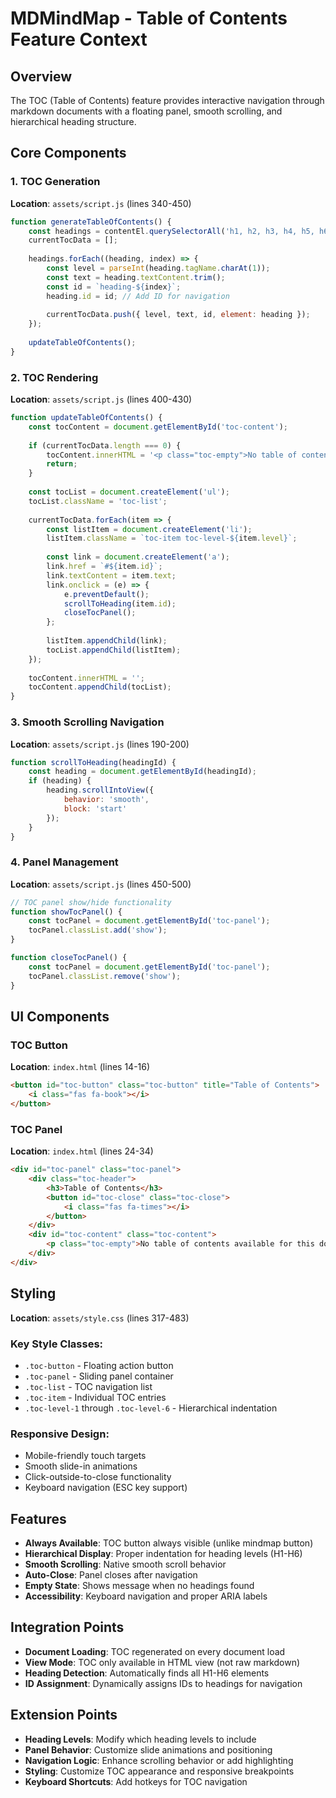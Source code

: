 # MDMindMap - Table of Contents Feature Context

## Overview

The TOC (Table of Contents) feature provides interactive navigation through markdown documents with a floating panel, smooth scrolling, and hierarchical heading structure.

## Core Components

### 1. TOC Generation
**Location**: `assets/script.js` (lines 340-450)
```javascript
function generateTableOfContents() {
    const headings = contentEl.querySelectorAll('h1, h2, h3, h4, h5, h6');
    currentTocData = [];
    
    headings.forEach((heading, index) => {
        const level = parseInt(heading.tagName.charAt(1));
        const text = heading.textContent.trim();
        const id = `heading-${index}`;
        heading.id = id; // Add ID for navigation
        
        currentTocData.push({ level, text, id, element: heading });
    });
    
    updateTableOfContents();
}
```

### 2. TOC Rendering
**Location**: `assets/script.js` (lines 400-430)
```javascript
function updateTableOfContents() {
    const tocContent = document.getElementById('toc-content');
    
    if (currentTocData.length === 0) {
        tocContent.innerHTML = '<p class="toc-empty">No table of contents available for this document.</p>';
        return;
    }
    
    const tocList = document.createElement('ul');
    tocList.className = 'toc-list';
    
    currentTocData.forEach(item => {
        const listItem = document.createElement('li');
        listItem.className = `toc-item toc-level-${item.level}`;
        
        const link = document.createElement('a');
        link.href = `#${item.id}`;
        link.textContent = item.text;
        link.onclick = (e) => {
            e.preventDefault();
            scrollToHeading(item.id);
            closeTocPanel();
        };
        
        listItem.appendChild(link);
        tocList.appendChild(listItem);
    });
    
    tocContent.innerHTML = '';
    tocContent.appendChild(tocList);
}
```

### 3. Smooth Scrolling Navigation
**Location**: `assets/script.js` (lines 190-200)
```javascript
function scrollToHeading(headingId) {
    const heading = document.getElementById(headingId);
    if (heading) {
        heading.scrollIntoView({ 
            behavior: 'smooth', 
            block: 'start' 
        });
    }
}
```

### 4. Panel Management
**Location**: `assets/script.js` (lines 450-500)
```javascript
// TOC panel show/hide functionality
function showTocPanel() {
    const tocPanel = document.getElementById('toc-panel');
    tocPanel.classList.add('show');
}

function closeTocPanel() {
    const tocPanel = document.getElementById('toc-panel');
    tocPanel.classList.remove('show');
}
```

## UI Components

### TOC Button
**Location**: `index.html` (lines 14-16)
```html
<button id="toc-button" class="toc-button" title="Table of Contents">
    <i class="fas fa-book"></i>
</button>
```

### TOC Panel
**Location**: `index.html` (lines 24-34)
```html
<div id="toc-panel" class="toc-panel">
    <div class="toc-header">
        <h3>Table of Contents</h3>
        <button id="toc-close" class="toc-close">
            <i class="fas fa-times"></i>
        </button>
    </div>
    <div id="toc-content" class="toc-content">
        <p class="toc-empty">No table of contents available for this document.</p>
    </div>
</div>
```

## Styling

**Location**: `assets/style.css` (lines 317-483)

### Key Style Classes:
- `.toc-button` - Floating action button
- `.toc-panel` - Sliding panel container
- `.toc-list` - TOC navigation list
- `.toc-item` - Individual TOC entries
- `.toc-level-1` through `.toc-level-6` - Hierarchical indentation

### Responsive Design:
- Mobile-friendly touch targets
- Smooth slide-in animations
- Click-outside-to-close functionality
- Keyboard navigation (ESC key support)

## Features

- **Always Available**: TOC button always visible (unlike mindmap button)
- **Hierarchical Display**: Proper indentation for heading levels (H1-H6)
- **Smooth Scrolling**: Native smooth scroll behavior
- **Auto-Close**: Panel closes after navigation
- **Empty State**: Shows message when no headings found
- **Accessibility**: Keyboard navigation and proper ARIA labels

## Integration Points

- **Document Loading**: TOC regenerated on every document load
- **View Mode**: TOC only available in HTML view (not raw markdown)
- **Heading Detection**: Automatically finds all H1-H6 elements
- **ID Assignment**: Dynamically assigns IDs to headings for navigation

## Extension Points

- **Heading Levels**: Modify which heading levels to include
- **Panel Behavior**: Customize slide animations and positioning
- **Navigation Logic**: Enhance scrolling behavior or add highlighting
- **Styling**: Customize TOC appearance and responsive breakpoints
- **Keyboard Shortcuts**: Add hotkeys for TOC navigation
